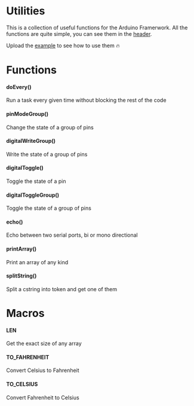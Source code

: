# Utilities

This is a collection of useful functions for the Arduino Framerwork. All the functions are quite simple, you can see them in the [header](Utilities.h).

Upload the [example](/examples/basic/basic.ino) to see how to use them 🔥

# Functions

#### doEvery()
Run a task every given time without blocking the rest of the code

#### pinModeGroup()
Change the state of a group of pins

#### digitalWriteGroup()
Write the state of a group of pins

#### digitalToggle()
Toggle the state of a pin

#### digitalToggleGroup()
Toggle the state of a group of pins

#### echo()
Echo between two serial ports, bi or mono directional

#### printArray()
Print an array of any kind

#### splitString()
Split a cstring into token and get one of them

# Macros

#### LEN
Get the exact size of any array

#### TO_FAHRENHEIT
Convert Celsius to Fahrenheit

#### TO_CELSIUS
Convert Fahrenheit to Celsius